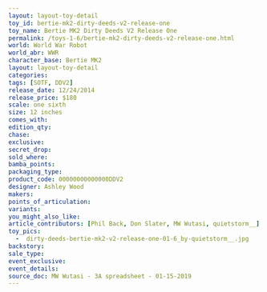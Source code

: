 ```yaml
---
layout: layout-toy-detail 
toy_id: bertie-mk2-dirty-deeds-v2-release-one
toy_name: Bertie MK2 Dirty Deeds V2 Release One
permalink: /toys-1-6/bertie-mk2-dirty-deeds-v2-release-one.html
world: World War Robot
world_abr: WWR
character_base: Bertie MK2
layout: layout-toy-detail
categories: 
tags: [SOTF, DDV2]
release_date: 12/24/2014
release_price: $180 
scale: one sixth
size: 12 inches
comes_with: 
edition_qty: 
chase: 
exclusive: 
secret_drop: 
sold_where: 
bamba_points: 
packaging_type: 
product_code: 00000000000000DDV2
designer: Ashley Wood
makers: 
points_of_articulation: 
variants: 
you_might_also_like: 
article_contributors: [Phil Back, Don Slater, MW Wutasi, quietstorm__]
toy_pics: 
  -  dirty-deeds-bertie-mk2-v2-release-one-01-6_by-quietstorm__.jpg
backstory: 
sale_type: 
event_exclusive: 
event_details: 
source_doc: MW Wutasi - 3A spreadsheet - 01-15-2019
---
```

